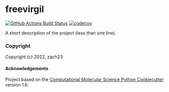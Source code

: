 freevirgil
==============================
[//]: # (Badges)
[![GitHub Actions Build Status](https://github.com/REPLACE_WITH_OWNER_ACCOUNT/freevirgil/workflows/CI/badge.svg)](https://github.com/REPLACE_WITH_OWNER_ACCOUNT/freevirgil/actions?query=workflow%3ACI)
[![codecov](https://codecov.io/gh/REPLACE_WITH_OWNER_ACCOUNT/freevirgil/branch/master/graph/badge.svg)](https://codecov.io/gh/REPLACE_WITH_OWNER_ACCOUNT/freevirgil/branch/master)


A short description of the project (less than one line).

### Copyright

Copyright (c) 2022, zach23


#### Acknowledgements
 
Project based on the 
[Computational Molecular Science Python Cookiecutter](https://github.com/molssi/cookiecutter-cms) version 1.6.
